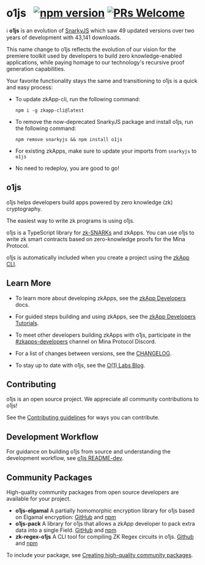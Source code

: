 # o1js &nbsp; [![npm version](https://img.shields.io/npm/v/o1js.svg?style=flat)](https://www.npmjs.com/package/o1js) [![PRs Welcome](https://img.shields.io/badge/PRs-welcome-brightgreen.svg)](https://github.com/o1-labs/o1js/blob/main/CONTRIBUTING.md)

ℹ️ **o1js** is an evolution of [SnarkyJS](https://www.npmjs.com/package/snarkyjs) which saw
49 updated versions over two years of development with 43,141 downloads.

This name change to o1js reflects the evolution of our vision for the premiere toolkit used by developers to build zero knowledge-enabled applications, while paying homage to our technology's recursive proof generation capabilities.

Your favorite functionality stays the same and transitioning to o1js is a quick and easy process:

- To update zkApp-cli, run the following command:

  `npm i -g zkapp-cli@latest`

- To remove the now-deprecated SnarkyJS package and install o1js, run the following command:

  `npm remove snarkyjs && npm install o1js`

- For existing zkApps, make sure to update your imports from `snarkyjs` to `o1js`
- No need to redeploy, you are good to go!

## o1js

o1js helps developers build apps powered by zero knowledge (zk) cryptography.

The easiest way to write zk programs is using o1js.

o1js is a TypeScript library for [zk-SNARKs](https://minaprotocol.com/blog/what-are-zk-snarks) and zkApps. You can use o1js to write zk smart contracts based on zero-knowledge proofs for the Mina Protocol.

o1js is automatically included when you create a project using the [zkApp CLI](https://www.npmjs.com/package/zkapp-cli).

## Learn More

- To learn more about developing zkApps, see the [zkApp Developers](https://docs.minaprotocol.com/zkapps) docs.

- For guided steps building and using zkApps, see the [zkApp Developers Tutorials](https://docs.minaprotocol.com/zkapps/tutorials/hello-world).

- To meet other developers building zkApps with o1js, participate in the [#zkapps-developers](https://discord.com/channels/484437221055922177/915745847692636181) channel on Mina Protocol Discord.

- For a list of changes between versions, see the [CHANGELOG](https://github.com/o1-labs/o1js/blob/main/CHANGELOG.md).

- To stay up to date with o1js, see the [O(1) Labs Blog](https://blog.o1labs.org/tagged/o1js).

## Contributing

o1js is an open source project. We appreciate all community contributions to o1js!

See the [Contributing guidelines](https://github.com/o1-labs/o1js/blob/main/CONTRIBUTING.md) for ways you can contribute.

## Development Workflow

For guidance on building o1js from source and understanding the development workflow, see [o1js README-dev](https://github.com/o1-labs/o1js/blob/main/README-dev.md).

## Community Packages

High-quality community packages from open source developers are available for your project.

- **o1js-elgamal** A partially homomorphic encryption library for o1js based on Elgamal encryption: [GitHub](https://github.com/Trivo25/o1js-elgamal) and [npm](https://www.npmjs.com/package/o1js-elgamal)
- **o1js-pack** A library for o1js that allows a zkApp developer to pack extra data into a single Field. [GitHub](https://github.com/45930/o1js-pack) and [npm](https://www.npmjs.com/package/o1js-pack)
- **zk-regex-o1js** A CLI tool for compiling ZK Regex circuits in o1js. [Github](https://github.com/Shigoto-dev19/zk-regex-o1js) and [npm](https://www.npmjs.com/package/zk-regex-o1js)

To include your package, see [Creating high-quality community packages](https://github.com/o1-labs/o1js/blob/main/CONTRIBUTING.md#creating-high-quality-community-packages).
